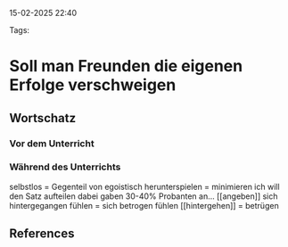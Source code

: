 
15-02-2025 22:40


Tags:

# Soll man Freunden die eigenen Erfolge verschweigen


## Wortschatz


### Vor dem Unterricht


### Während des Unterrichts

selbstlos = Gegenteil von egoistisch
herunterspielen = minimieren
ich will den Satz aufteilen
dabei gaben 30-40% Probanten an... [[angeben]]
sich hintergegangen fühlen = sich betrogen fühlen
[[hintergehen]] = betrügen

## References
